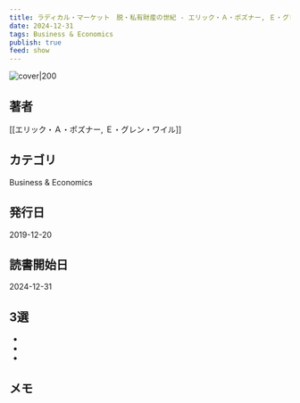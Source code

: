 ```yaml
---
title: ラディカル・マーケット　脱・私有財産の世紀 - エリック・Ａ・ポズナー, Ｅ・グレン・ワイル
date: 2024-12-31
tags: Business & Economics
publish: true
feed: show
---
```

![cover|200](http://books.google.com/books/content?id=s7jEDwAAQBAJ&printsec=frontcover&img=1&zoom=1&edge=curl&source=gbs_api)
## 著者
[[エリック・Ａ・ポズナー, Ｅ・グレン・ワイル]]
## カテゴリ
Business & Economics
## 発行日
2019-12-20
## 読書開始日
2024-12-31

## 3選
 - 
 - 
 - 
## メモ